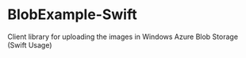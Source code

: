 # BlobExample-Swift
Client library for uploading the images in Windows Azure Blob Storage (Swift Usage)
